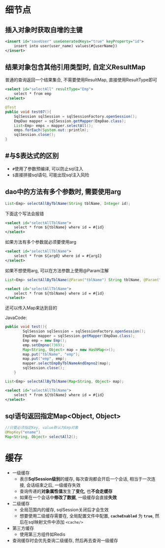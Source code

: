 # 细节点

## 插入对象时获取自增的主键

```xml
<insert id="saveUser" useGeneratedKeys="true" keyProperty="id">
    insert into user(user_name) values(#{userName})
</insert>
```

## 结果对象包含其他引用类型时, 自定义ResultMap

普通的查询返回一个结果集合, 不需要使用ResultMap, 直接使用ResultType即可

```xml
<select id="selectAll" resultType="Emp">
    select * from emp
</select>
```

```java
@Test
public void test07(){
    SqlSession sqlSession = sqlSessionFactory.openSession();
    EmpDao mapper = sqlSession.getMapper(EmpDao.class);
    List<Emp> emps = mapper.selectAll();
    emps.forEach(System.out::println);
    sqlSession.close();
}
```

## #与$表达式的区别

- `#`使用了参数预编译, 可以防止sql注入
- `$`直接拼接sql语句, 可能出现sql注入风险

## dao中的方法有多个参数时, 需要使用arg

```java
List<Emp> selectAllByTblName(String tblName, Integer id);
```

下面这个写法会报错

```xml
<select id="selectAllTblName">
    select * from ${tblName} where id = #{id}
</select>
```

如果方法有多个参数就必须要使用arg

```xml
<select id="selectAllTblName">
    select * from ${arg0} where id = #{arg1}
</select>
```

如果不想使用arg, 可以在方法参数上使用@Param注解

```java
List<Emp> selectAllByTblName(@Param("tblName") String tblName, @Param("id") Integer id);
```

```xml
<select id="selectAllTblName">
    select * from ${tblName} where id = #{id}
</select>
```

还可以传入Map来达到目的

JavaCode:

```java
public void test(){
        SqlSession sqlSession = sqlSessionFactory.openSession();
        EmpDao mapper = sqlSession.getMapper(EmpDao.class);
        Emp emp = new Emp();
        emp.setEmpno(7369);
        Map<String, Object> map = new HashMap<>();
        map.put("tblName", "emp");
        map.put("emp", emp);
        mapper.selectEmpByTblNameAndEmpno2(map);
        sqlSession.close();
    }
```

```java
List<Emp> selectAllByTblName(Map<String, Object> map);
```

```xml
<select id="selectAllTblName">
    select * from ${tblName} where id = #{id}
</select>
```

## sql语句返回指定Map<Object, Object>

```java
//只要必须指定Key, value默认为Emp对象
@MapKey("ename")
Map<String, Object> selectAll2();
```

# 缓存

- 一级缓存
  - 表示**SqlSession级别**的缓存, 每次查询都会开启一个会话, 相当于一次连接, 会话结束之后, 一级缓存失效
  - 查询传递的**对象属性值**发生了**变化**, 也**不会走缓存**
  - 如果在一个会话中**修改了数据**, 一级缓存会直接**失效**
- 二级缓存
  - 全局范围内的缓存, sqlSession关闭后才会生效
  - 想要使用二级缓存需要在, 全局配置文件中配置, **`cacheEnabled`** 为 **`true`**, 然后在sql映射文件中添加 `<cache/>`
- 第三方缓存
  - 使用第三方组件如Redis
- 查询缓存时会优先查询二级缓存, 然后再去查询一级缓存

